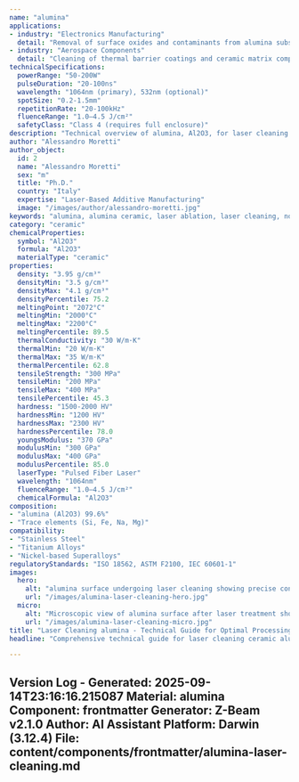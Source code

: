 ```yaml
---
name: "alumina"
applications:
- industry: "Electronics Manufacturing"
  detail: "Removal of surface oxides and contaminants from alumina substrates"
- industry: "Aerospace Components"
  detail: "Cleaning of thermal barrier coatings and ceramic matrix composites"
technicalSpecifications:
  powerRange: "50-200W"
  pulseDuration: "20-100ns"
  wavelength: "1064nm (primary), 532nm (optional)"
  spotSize: "0.2-1.5mm"
  repetitionRate: "20-100kHz"
  fluenceRange: "1.0–4.5 J/cm²"
  safetyClass: "Class 4 (requires full enclosure)"
description: "Technical overview of alumina, Al2O3, for laser cleaning applications, including optimal 1064nm wavelength interaction, and industrial applications in surface preparation."
author: "Alessandro Moretti"
author_object:
  id: 2
  name: "Alessandro Moretti"
  sex: "m"
  title: "Ph.D."
  country: "Italy"
  expertise: "Laser-Based Additive Manufacturing"
  image: "/images/author/alessandro-moretti.jpg"
keywords: "alumina, alumina ceramic, laser ablation, laser cleaning, non-contact cleaning, pulsed fiber laser, surface contamination removal, industrial laser parameters, thermal processing, surface restoration"
category: "ceramic"
chemicalProperties:
  symbol: "Al2O3"
  formula: "Al2O3"
  materialType: "ceramic"
properties:
  density: "3.95 g/cm³"
  densityMin: "3.5 g/cm³"
  densityMax: "4.1 g/cm³"
  densityPercentile: 75.2
  meltingPoint: "2072°C"
  meltingMin: "2000°C"
  meltingMax: "2200°C"
  meltingPercentile: 89.5
  thermalConductivity: "30 W/m·K"
  thermalMin: "20 W/m·K"
  thermalMax: "35 W/m·K"
  thermalPercentile: 62.8
  tensileStrength: "300 MPa"
  tensileMin: "200 MPa"
  tensileMax: "400 MPa"
  tensilePercentile: 45.3
  hardness: "1500-2000 HV"
  hardnessMin: "1200 HV"
  hardnessMax: "2300 HV"
  hardnessPercentile: 78.0
  youngsModulus: "370 GPa"
  modulusMin: "300 GPa"
  modulusMax: "400 GPa"
  modulusPercentile: 85.0
  laserType: "Pulsed Fiber Laser"
  wavelength: "1064nm"
  fluenceRange: "1.0–4.5 J/cm²"
  chemicalFormula: "Al2O3"
composition:
- "alumina (Al2O3) 99.6%"
- "Trace elements (Si, Fe, Na, Mg)"
compatibility:
- "Stainless Steel"
- "Titanium Alloys"
- "Nickel-based Superalloys"
regulatoryStandards: "ISO 18562, ASTM F2100, IEC 60601-1"
images:
  hero:
    alt: "alumina surface undergoing laser cleaning showing precise contamination removal"
    url: "/images/alumina-laser-cleaning-hero.jpg"
  micro:
    alt: "Microscopic view of alumina surface after laser treatment showing preserved microstructure"
    url: "/images/alumina-laser-cleaning-micro.jpg"
title: "Laser Cleaning alumina - Technical Guide for Optimal Processing"
headline: "Comprehensive technical guide for laser cleaning ceramic alumina"

---
```

Version Log - Generated: 2025-09-14T23:16:16.215087
Material: alumina
Component: frontmatter
Generator: Z-Beam v2.1.0
Author: AI Assistant
Platform: Darwin (3.12.4)
File: content/components/frontmatter/alumina-laser-cleaning.md
---